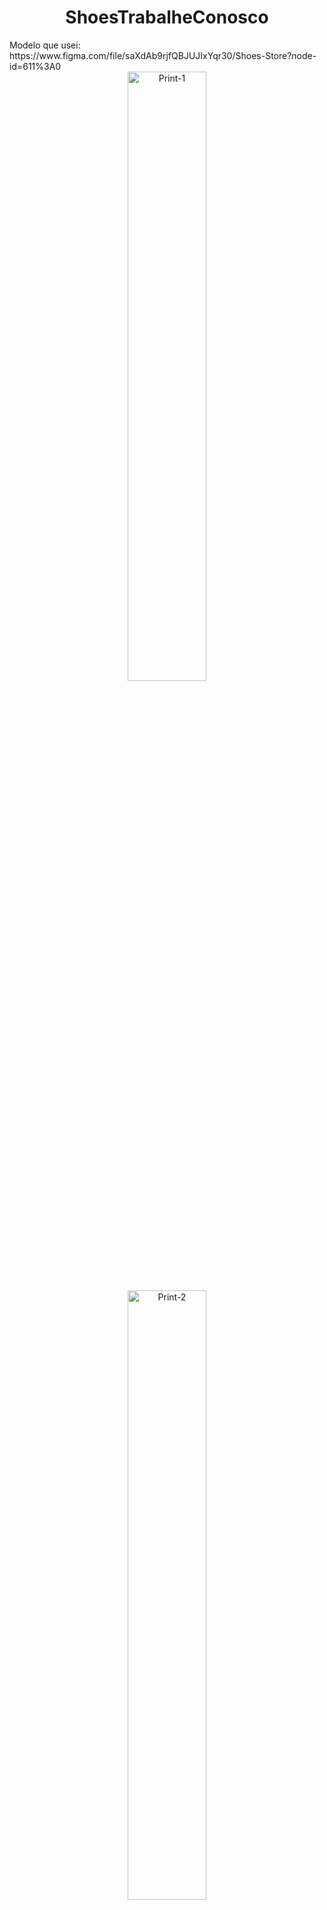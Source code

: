 <h1 align="center">ShoesTrabalheConosco <br></h1>
Modelo que usei: https://www.figma.com/file/saXdAb9rjfQBJUJIxYqr30/Shoes-Store?node-id=611%3A0

<div align="center">
<img width="50%" width="949" alt="Print-1" src="https://user-images.githubusercontent.com/95445253/163869957-7c94d674-e2a4-40a8-b22c-f7bccf3302a2.png">
<img width="50%" width="948" alt="Print-2" src="https://user-images.githubusercontent.com/95445253/163869999-744683a1-0931-48e3-a4b6-277ebba5ccc7.gif">
<img width="50%" width="948" alt="Print-2" src="https://user-images.githubusercontent.com/95445253/163870290-ccc0b5e0-7d72-4b82-85cf-cbca6380ce1f.png">
</div><br>

<h2 align="center">Página de registro Concluído</h2> <br>
<p align="center">Modelo com um main simples.</p>

<div width="50%" align="center">
<img width="50%" alt="Print-3" src="https://user-images.githubusercontent.com/95445253/163870491-17fc58e4-1a31-4f46-b8fd-cea2ab6d9d5c.png">
</div>





